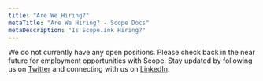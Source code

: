 ```yaml
---
title: "Are We Hiring?"
metaTitle: "Are We Hiring? - Scope Docs"
metaDescription: "Is Scope.ink Hiring?"
---
```


We do not currently have any open positions. Please check back in the near future for employment opportunities with Scope. Stay updated by following us on [Twitter](https://twitter.com/scope_ink "Scope.ink's Twitter") and connecting with us on [LinkedIn](https://www.linkedin.com/company/scope-ink/ "Scope.ink's LinkedIn").